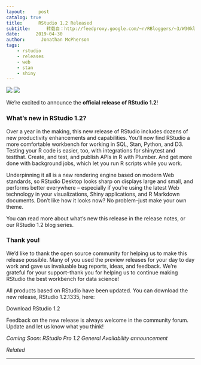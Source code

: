 ```yaml
---
layout:     post
catalog: true
title:      RStudio 1.2 Released
subtitle:      转载自：http://feedproxy.google.com/~r/RBloggers/~3/W30klqEpuw0/
date:      2019-04-30
author:      Jonathan McPherson
tags:
    - rstudio
    - releases
    - web
    - stan
    - shiny
---
```






![](https://i2.wp.com/blog.rstudio.com/2019/04/30/rstudio-1-2-release/rstudio-1-2.png?w=450&ssl=1)
![](https://i2.wp.com/blog.rstudio.com/2019/04/30/rstudio-1-2-release/rstudio-1-2.png?w=450&ssl=1)


We’re excited to announce the **official release of RStudio 1.2**!

### What’s new in RStudio 1.2?

Over a year in the making, this new release of RStudio includes dozens of new productivity enhancements and capabilities. You’ll now find RStudio a more comfortable workbench for working in SQL, Stan, Python, and D3. Testing your R code is easier, too, with integrations for shinytest and testthat. Create, and test, and publish APIs in R with Plumber. And get more done with background jobs, which let you run R scripts while you work.

Underpinning it all is a new rendering engine based on modern Web standards, so RStudio Desktop looks sharp on displays large and small, and performs better everywhere – especially if you’re using the latest Web technology in your visualizations, Shiny applications, and R Markdown documents. Don’t like how it looks now? No problem–just make your own theme.

You can read more about what’s new this release in the release notes, or our RStudio 1.2 blog series.

### Thank you!

We’d like to thank the open source community for helping us to make this release possible. Many of you used the preview releases for your day to day work and gave us invaluable bug reports, ideas, and feedback. We’re grateful for your support–thank you for helping us to continue making RStudio the best workbench for data science!

All products based on RStudio have been updated. You can download the new release, RStudio 1.2.1335, here:

Download RStudio 1.2

Feedback on the new release is always welcome in the community forum. Update and let us know what you think!

*Coming Soon: RStudio Pro 1.2 General Availability announcement*


*Related*








---

